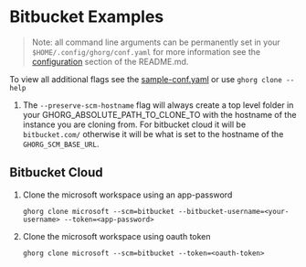 # Bitbucket Examples

> Note: all command line arguments can be permanently set in your `$HOME/.config/ghorg/conf.yaml` for more information see the [configuration](https://github.com/gabrie30/ghorg#configuration) section of the README.md.

To view all additional flags see the [sample-conf.yaml](https://github.com/gabrie30/ghorg/blob/master/sample-conf.yaml) or use `ghorg clone --help`

1. The `--preserve-scm-hostname` flag will always create a top level folder in your GHORG_ABSOLUTE_PATH_TO_CLONE_TO with the hostname of the instance you are cloning from. For bitbucket cloud it will be `bitbucket.com/` otherwise it will be what is set to the hostname of the `GHORG_SCM_BASE_URL`.

## Bitbucket Cloud

1. Clone the microsoft workspace using an app-password

    ```
    ghorg clone microsoft --scm=bitbucket --bitbucket-username=<your-username> --token=<app-password>
    ```

1. Clone the microsoft workspace using oauth token

    ```
    ghorg clone microsoft --scm=bitbucket --token=<oauth-token>
    ```
